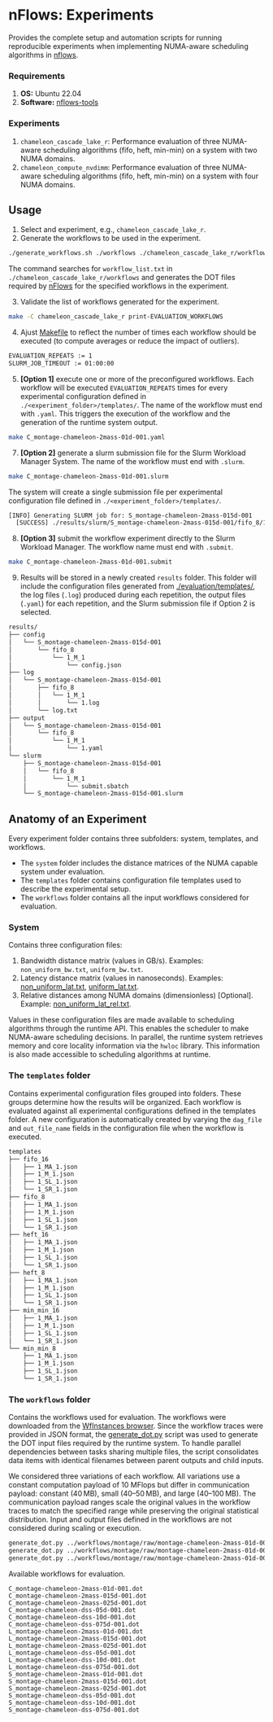 
# nFlows: Experiments

Provides the complete setup and automation scripts for running reproducible experiments when implementing NUMA-aware scheduling algorithms in [nflows](https://github.com/DonAurelio/nflows).

### Requirements

1. **OS:** Ubuntu 22.04
2. **Software:** [nflows-tools](https://github.com/DonAurelio/nflows-tools)

### Experiments

1. `chameleon_cascade_lake_r`: Performance evaluation of three NUMA-aware scheduling algorithms (fifo, heft, min-min) on a system with two NUMA domains.
2. `chameleon_compute_nvdimm`: Performance evaluation of three NUMA-aware scheduling algorithms (fifo, heft, min-min) on a system with four NUMA domains.

## Usage

1. Select and experiment, e.g., `chameleon_cascade_lake_r`.
2. Generate the workflows to be used in the experiment.

```sh
./generate_workflows.sh ./workflows ./chameleon_cascade_lake_r/workflows
```

The command searches for `workflow_list.txt` in `./chameleon_cascade_lake_r/workflows` and generates the DOT files required by [nFlows](https://github.com/DonAurelio/nflows) for the specified workflows in the experiment.

3. Validate the list of workflows generated for the experiment.

```sh
make -C chameleon_cascade_lake_r print-EVALUATION_WORKFLOWS
```

4. Ajust [Makefile](./Makefile) to reflect the number of times each workflow should be executed (to compute averages or reduce the impact of outliers).

```sh
EVALUATION_REPEATS := 1
SLURM_JOB_TIMEOUT := 01:00:00
```

5. **[Option 1]** execute one or more of the preconfigured workflows. Each workflow will be executed `EVALUATION_REPEATS` times for every experimental configuration defined in `./<experiment_folder>/templates/`. The name of the workflow must end with `.yaml`. This triggers the execution of the workflow and the generation of the runtime system output.

```sh
make C_montage-chameleon-2mass-01d-001.yaml
```

7. **[Option 2]** generate a slurm submission file for the Slurm Workload Manager System. The name of the workflow must end with `.slurm`.

```sh
make C_montage-chameleon-2mass-01d-001.slurm
```

The system will create a single submission file per experimental configuration file defined in `./<experiment_folder>/templates/`.

```sh 
[INFO] Generating SLURM job for: S_montage-chameleon-2mass-015d-001
  [SUCCESS] ./results/slurm/S_montage-chameleon-2mass-015d-001/fifo_8/1_M_1/submit.sbatch
```

8. **[Option 3]** submit the workflow experiment directly to the Slurm Workload Manager. The workflow name must end with `.submit`.

```sh
make C_montage-chameleon-2mass-01d-001.submit
```

9. Results will be stored in a newly created `results` folder. This folder will include the configuration files generated from [./evaluation/templates/](./evaluation/templates/), the log files (`.log`) produced during each repetition, the output files (`.yaml`) for each repetition, and the Slurm submission file if Option 2 is selected.

```sh
results/
├── config
│   └── S_montage-chameleon-2mass-015d-001
│       └── fifo_8
│           └── 1_M_1
│               └── config.json
├── log
│   └── S_montage-chameleon-2mass-015d-001
│       ├── fifo_8
│       │   └── 1_M_1
│       │       └── 1.log
│       └── log.txt
├── output
│   └── S_montage-chameleon-2mass-015d-001
│       └── fifo_8
│           └── 1_M_1
│               └── 1.yaml
└── slurm
    ├── S_montage-chameleon-2mass-015d-001
    │   └── fifo_8
    │       └── 1_M_1
    │           └── submit.sbatch
    └── S_montage-chameleon-2mass-015d-001.slurm
```

## Anatomy of an Experiment

Every experiment folder contains three subfolders: system, templates, and workflows.

* The `system` folder includes the distance matrices of the NUMA capable system under evaluation.
* The `templates` folder contains configuration file templates used to describe the experimental setup.
* The `workflows` folder contains all the input workflows considered for evaluation.

### System

Contains three configuration files:

1. Bandwidth distance matrix (values in GB/s). Examples: `non_uniform_bw.txt`, `uniform_bw.txt`.
2. Latency distance matrix (values in nanoseconds). Examples: [non_uniform_lat.txt](./system/non_uniform_bw.txt), [uniform_lat.txt](./system/uniform_bw.txt).
3. Relative distances among NUMA domains (dimensionless) [Optional]. Example: [non_uniform_lat_rel.txt](./non_uniform_lat_rel.txt).

Values in these configuration files are made available to scheduling algorithms through the runtime API.
This enables the scheduler to make NUMA-aware scheduling decisions. In parallel, the runtime system retrieves memory and core locality information via the `hwloc` library. This information is also made accessible to scheduling algorithms at runtime.

### The `templates` folder

Contains experimental configuration files grouped into folders. These groups determine how the results will be organized. Each workflow is evaluated against all experimental configurations defined in the templates folder. A new configuration is automatically created by varying the `dag_file` and `out_file_name` fields in the configuration file when the workflow is executed.

```sh
templates
├── fifo_16
│   ├── 1_MA_1.json
│   ├── 1_M_1.json
│   ├── 1_SL_1.json
│   └── 1_SR_1.json
├── fifo_8
│   ├── 1_MA_1.json
│   ├── 1_M_1.json
│   ├── 1_SL_1.json
│   └── 1_SR_1.json
├── heft_16
│   ├── 1_MA_1.json
│   ├── 1_M_1.json
│   ├── 1_SL_1.json
│   └── 1_SR_1.json
├── heft_8
│   ├── 1_MA_1.json
│   ├── 1_M_1.json
│   ├── 1_SL_1.json
│   └── 1_SR_1.json
├── min_min_16
│   ├── 1_MA_1.json
│   ├── 1_M_1.json
│   ├── 1_SL_1.json
│   └── 1_SR_1.json
└── min_min_8
    ├── 1_MA_1.json
    ├── 1_M_1.json
    ├── 1_SL_1.json
    └── 1_SR_1.json
```

### The `workflows` folder 

Contains the workflows used for evaluation. The workflows were downloaded from the [WfInstances browser](https://wfinstances.ics.hawaii.edu/). Since the workflow traces were provided in JSON format, the [generate_dot.py](../scripts/generate_dot.py) script was used to generate the DOT input files required by the runtime system. To handle parallel dependencies between tasks sharing multiple files, the script consolidates data items with identical filenames between parent outputs and child inputs.

We considered three variations of each workflow. All variations use a constant computation payload of 10 MFlops but differ in communication payload: constant (40 MB), small (40–50 MB), and large (40–100 MB). The communication payload ranges scale the original values in the workflow traces to match the specified range while preserving the original statistical distribution. Input and output files defined in the workflows are not considered during scaling or execution.

```sh
generate_dot.py ../workflows/montage/raw/montage-chameleon-2mass-01d-001.json ./workflows/C_montage-chameleon-2mass-01d-001.dot --dep_constant 4e7 1e8 --flops_constant 10000000
generate_dot.py ../workflows/montage/raw/montage-chameleon-2mass-01d-001.json ./workflows/S_montage-chameleon-2mass-01d-001.dot --dep_scale_range 4e7 5e7 --flops_constant 10000000
generate_dot.py ../workflows/montage/raw/montage-chameleon-2mass-01d-001.json ./workflows/L_montage-chameleon-2mass-01d-001.dot --dep_scale_range 4e7 1e8 --flops_constant 10000000
```

Available workflows for evaluation.

```
C_montage-chameleon-2mass-01d-001.dot  
C_montage-chameleon-2mass-015d-001.dot  
C_montage-chameleon-2mass-025d-001.dot  
C_montage-chameleon-dss-05d-001.dot  
C_montage-chameleon-dss-10d-001.dot  
C_montage-chameleon-dss-075d-001.dot  
L_montage-chameleon-2mass-01d-001.dot  
L_montage-chameleon-2mass-015d-001.dot  
L_montage-chameleon-2mass-025d-001.dot  
L_montage-chameleon-dss-05d-001.dot  
L_montage-chameleon-dss-10d-001.dot  
L_montage-chameleon-dss-075d-001.dot  
S_montage-chameleon-2mass-01d-001.dot  
S_montage-chameleon-2mass-015d-001.dot  
S_montage-chameleon-2mass-025d-001.dot  
S_montage-chameleon-dss-05d-001.dot  
S_montage-chameleon-dss-10d-001.dot  
S_montage-chameleon-dss-075d-001.dot
```
